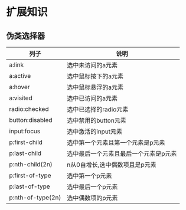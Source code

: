 # 扩展知识

## 伪类选择器

| 列子 | 说明 |
|------|------|
| a:link | 选中未访问的a元素 |
| a:active | 选中鼠标按下的a元素 |
| a:hover | 选中鼠标悬浮的a元素 |
| a:visited | 选中已访问的a元素 |
| radio:checked | 选中已选择的radio元素 |
| button:disabled | 选中禁用的button元素 |
| input:focus | 选中激活的input元素 |
| p:first-child | 选中第一个元素且第一个元素是p元素 |
| p:last-child | 选中最后一个元素且最后一个元素是p元素 |
| p:nth-child(2n) | n从0自增长,选中偶数项且是p元素 |
| p:first-of-type | 选中第一个p元素 |
| p:last-of-type | 选中最后一个p元素 |
| p:nth-of-type(2n) | 选中偶数项的p元素 |
